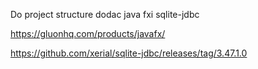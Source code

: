 Do project structure dodac java fxi sqlite-jdbc

https://gluonhq.com/products/javafx/

https://github.com/xerial/sqlite-jdbc/releases/tag/3.47.1.0
